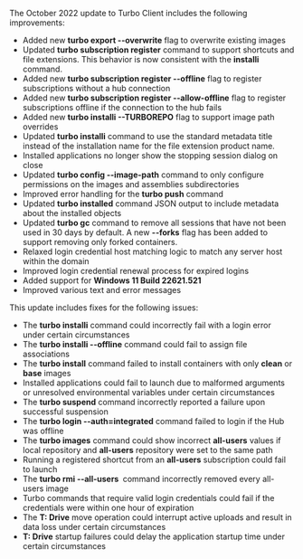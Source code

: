 The October 2022 update to Turbo Client includes the following improvements:

- Added new **turbo export --overwrite** flag to overwrite existing images
- Updated **turbo subscription register** command to support shortcuts and file extensions. This behavior is now consistent with the **installi** command.
- Added new **turbo subscription register --offline** flag to register subscriptions without a hub connection
- Added new **turbo subscription register --allow-offline** flag to register subscriptions offline if the connection to the hub fails
- Added new **turbo installi --TURBOREPO** flag to support image path overrides
- Updated **turbo installi** command to use the standard metadata title instead of the installation name for the file extension product name.
- Installed applications no longer show the stopping session dialog on close
- Updated **turbo config --image-path** command to only configure permissions on the images and assemblies subdirectories
- Improved error handling for the **turbo push** command
- Updated **turbo installed** command JSON output to include metadata about the installed objects
- Updated **turbo gc** command to remove all sessions that have not been used in 30 days by default. A new **--forks** flag has been added to support removing only forked containers.
- Relaxed login credential host matching logic to match any server host within the domain
- Improved login credential renewal process for expired logins
- Added support for **Windows 11 Build 22621.521**
- Improved various text and error messages

This update includes fixes for the following issues:

- The **turbo installi** command could incorrectly fail with a login error under certain circumstances
- The **turbo installi --offline** command could fail to assign file associations
- The **turbo install** command failed to install containers with only **clean** or **base** images
- Installed applications could fail to launch due to malformed arguments or unresolved environmental variables under certain circumstances
- The **turbo suspend** command incorrectly reported a failure upon successful suspension
- The **turbo login --auth=integrated** command failed to login if the Hub was offline
- The **turbo images** command could show incorrect **all-users** values if local repository and **all-users** repository were set to the same path
- Running a registered shortcut from an **all-users** subscription could fail to launch
- The **turbo rmi --all-users <image>** command incorrectly removed every all-users image
- Turbo commands that require valid login credentials could fail if the credentials were within one hour of expiration
- The **T: Drive** move operation could interrupt active uploads and result in data loss under certain circumstances
- **T: Drive** startup failures could delay the application startup time under certain circumstances



